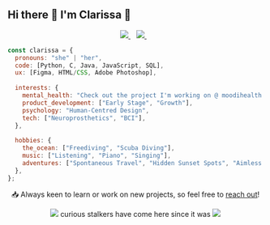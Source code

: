 <!-- make a banner when the effort is mustered -->

## Hi there 👋 I'm Clarissa 🤡

<p align='center'>
  <a href="https://www.linkedin.com/in/clarissa-onie/">
    <img src="https://img.shields.io/badge/linkedin-%230077B5.svg?&style=for-the-badge&logo=linkedin&logoColor=white" />
  </a>&nbsp;&nbsp;
  <a href="https://instagram.com/onie_travels">
    <img src="https://img.shields.io/badge/instagram-%23E4405F.svg?&style=for-the-badge&logo=instagram&logoColor=white" />        
  </a>&nbsp;&nbsp;
</p>

<!-- 
for when i actually create some useful things lmao
![Repos Badge](https://badges.pufler.dev/repos/oniewankenobi?style=for-the-badge&color=red)  
![github stats](https://github-readme-stats.vercel.app/api?username=oniewankenobi&count_private=true&show_icons=true&theme=dracula)
-->

```javascript
const clarissa = {
  pronouns: "she" | "her",
  code: [Python, C, Java, JavaScript, SQL],
  ux: [Figma, HTML/CSS, Adobe Photoshop],
  
  interests: {
    mental_health: "Check out the project I'm working on @ moodihealth.com!",
    product_development: ["Early Stage", "Growth"],
    psychology: "Human-Centred Design",
    tech: ["Neuroprosthetics", "BCI"],
  },
  
  hobbies: {
    the_ocean: ["Freediving", "Scuba Diving"],
    music: ["Listening", "Piano", "Singing"],
    adventures: ["Spontaneous Travel", "Hidden Sunset Spots", "Aimless Wanders"]
  },
};
```
<p align='center'>
  📥 Always keen to learn or work on new projects, so feel free to <a href='www.linkedin.com/in/clarissa-onie'>reach out</a>!
</p>

<p align='center'>
  <a href="#"><img src="https://badges.pufler.dev/visits/oniewankenobi/oniewankenobi?color=black&logo=github&a=0"></a> curious stalkers have come here since it was
  <a href='#'><img src="https://badges.pufler.dev/created/oniewankenobi/oniewankenobi?color=black"></a>
</p>

<!--
I'm [Clarissa](https://www.linkedin.com/in/clarissa-onie/)!  
🎓 Computer Science & Neuroscience.  
🧠 I'm passionate about mental health, and am working on a [project](moodihealth.com) to create an accessible solution for those in distress.  
📖 I'm also interested in early stage product development, the psychology behind human-centred design, and tech such as neuroprotesthetics and BCI.    
🌏 I love the ocean (freediving, scuba diving), music (listening _and_ playing), and scoping out hidden sunset spots.  
📥 Always keen to learn or work on new projects, so feel free to reach out!

-->

